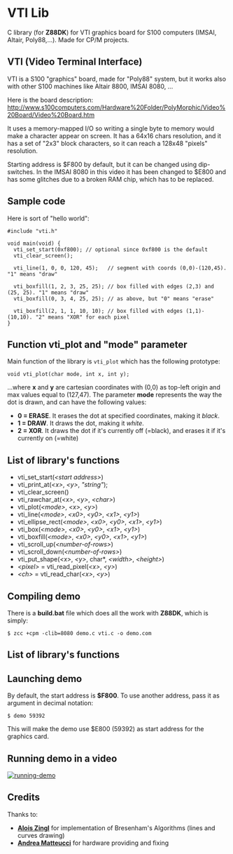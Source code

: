 # VTI Lib

C library (for **Z88DK**) for VTI graphics board for S100 computers (IMSAI, Altair, Poly88,...). Made for CP/M projects.

## VTI (Video Terminal Interface)

VTI is a S100 "graphics" board, made for "Poly88" system, but it works also with other S100 machines like Altair 8800, IMSAI 8080, ...

Here is the board description: http://www.s100computers.com/Hardware%20Folder/PolyMorphic/Video%20Board/Video%20Board.htm

It uses a memory-mapped I/O so writing a single byte to memory would make a character appear on screen. It has a 64x16 chars resolution, and it has a set of "2x3" block characters, so it can reach a 128x48 "pixels" resolution.

Starting address is $F800 by default, but it can be changed using dip-switches. In the IMSAI 8080 in this video it has been changed to $E800 and has some glitches due to a broken RAM chip, which has to be replaced.

## Sample code

Here is sort of "hello world":

    #include "vti.h"
    
    void main(void) {
      vti_set_start(0xf800); // optional since 0xf800 is the default
      vti_clear_screen();
      
      vti_line(1, 0, 0, 120, 45);   // segment with coords (0,0)-(120,45). "1" means "draw"
      
      vti_boxfill(1, 2, 3, 25, 25); // box filled with edges (2,3) and (25, 25). "1" means "draw"
      vti_boxfill(0, 3, 4, 25, 25); // as above, but "0" means "erase"
      
      vti_boxfill(2, 1, 1, 10, 10); // box filled with edges (1,1)-(10,10). "2" means "XOR" for each pixel
    }

## Function **vti_plot** and "mode" parameter

Main function of the library is `vti_plot` which has the following prototype:

    void vti_plot(char mode, int x, int y);

...where **x** and **y** are cartesian coordinates with (0,0) as top-left origin and max values equal to (127,47).
The parameter **mode** represents the way the dot is drawn, and can have the following values:

* **0 = ERASE**. It erases the dot at specified coordinates, making it *black*.
* **1 = DRAW**. It draws the dot, making it *white*.
* **2 = XOR**. It draws the dot if it's currently off (=black), and erases it if it's currently on (=white)

## List of library's functions

* vti_set_start(*\<start address\>*)
* vti_print_at(*\<x\>*, *\<y\>*, *"string"*);
* vti_clear_screen()
* vti_rawchar_at(*\<x\>*, *\<y\>*, *\<char\>*)
* vti_plot(*\<mode\>*, *\<x\>*, *\<y\>*)
* vti_line(*\<mode\>*, *\<x0\>*, *\<y0\>*, *\<x1\>*, *\<y1\>*)
* vti_ellipse_rect(*\<mode\>*, *\<x0\>*, *\<y0\>*, *\<x1\>*, *\<y1\>*)
* vti_box(*\<mode\>*, *\<x0\>*, *\<y0\>*, *\<x1\>*, *\<y1\>*)
* vti_boxfill(*\<mode\>*, *\<x0\>*, *\<y0\>*, *\<x1\>*, *\<y1\>*)
* vti_scroll_up(*\<number-of-rows\>*)
* vti_scroll_down(*\<number-of-rows\>*)
* vti_put_shape(*\<x\>*, *\<y\>*, char\*, *\<width\>*, *\<height\>*)
* *\<pixel\>* = vti_read_pixel(*\<x\>*, *\<y\>*)
* *\<ch\>* = vti_read_char(*\<x\>*, *\<y\>*)

## Compiling demo

There is a **build.bat** file which does all the work with **Z88DK**, which is simply:

```$ zcc +cpm -clib=8080 demo.c vti.c -o demo.com```

## List of library's functions

## Launching demo

By default, the start address is **$F800**. To use another address, pass it as argument in decimal notation:

```$ demo 59392```

This will make the demo use $E800 (59392) as start address for the graphics card.

## Running demo in a video

[![running-demo](https://img.youtube.com/vi/v8e73I5sO7A/0.jpg)](https://www.youtube.com/watch?v=v8e73I5sO7A)

## Credits
Thanks to:
- [**Alois Zingl**](http://members.chello.at/~easyfilter/bresenham.html) for implementation of Bresenham's Algorithms (lines and curves drawing)
- [**Andrea Matteucci**](https://www.facebook.com/andrewmattew81/) for hardware providing and fixing
